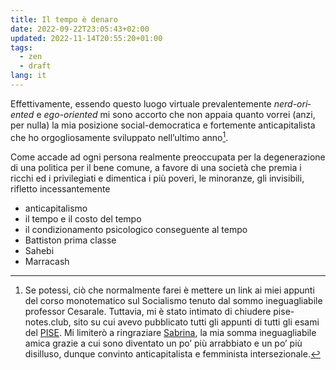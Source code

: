 ```yaml
---
title: Il tempo è denaro
date: 2022-09-22T23:05:43+02:00
updated: 2022-11-14T20:55:20+01:00
tags:
  - zen
  - draft
lang: it
---
```

Effettivamente, essendo questo luogo virtuale prevalentemente <em lang='en'>nerd-oriented</em> e <em lang='en'>ego-oriented</em> mi sono accorto che non appaia quanto vorrei (anzi, per nulla) la mia posizione social-democratica e fortemente anticapitalista che ho orgogliosamente sviluppato nell’ultimo anno[^1].

Come accade ad ogni persona realmente preoccupata per la degenerazione di una politica per il bene comune, a favore di una società che premia i ricchi ed i privilegiati e dimentica i più poveri, le minoranze, gli invisibili, rifletto incessantemente 

- anticapitalismo
- il tempo e il costo del tempo
- il condizionamento psicologico conseguente al tempo
- Battiston prima classe
- Sahebi
- Marracash

[^1]: Se potessi, ciò che normalmente farei è mettere un link ai miei appunti del corso monotematico sul Socialismo tenuto dal sommo ineguagliabile professor Cesarale. Tuttavia, mi è stato intimato di chiudere pise-notes.club, sito su cui avevo pubblicato tutti gli appunti di tutti gli esami del [PISE](https://unive.it/pise). Mi limiterò a ringraziare [Sabrina](), la mia somma ineguagliabile amica grazie a cui sono diventato un po’ più arrabbiato e un po’ più disilluso, dunque convinto anticapitalista e femminista intersezionale.

